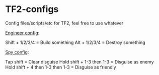 # TF2-configs

Config files/scripts/etc for TF2, feel free to use whatever

[Engineer config](engineer.cfg):

Shift + 1/2/3/4 = Build something
Alt + 1/2/3/4 = Destroy something

[Spy config](spy.cfg):

Tap shift = Clear disguise
Hold shift + 1-3 then 1-3 = Disguise as enemy
Hold shift + 4 then 1-3 then 1-3 = Disguise as friendly

